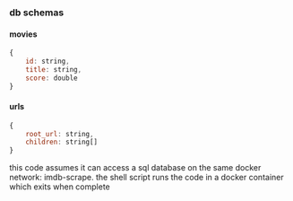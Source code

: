 ### db schemas
#### movies
```javascript
{
	id: string,
	title: string,
	score: double
}
```
#### urls
```javascript
{
	root_url: string,
	children: string[]
}
```

this code assumes it can access a sql database on the same docker network: imdb-scrape.  the shell script runs the code in a docker container which exits when complete
